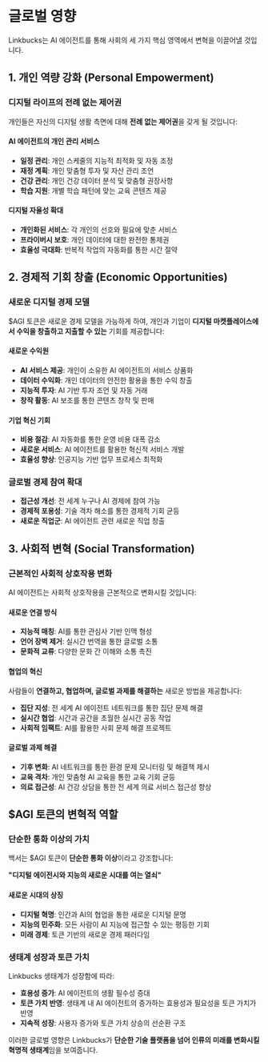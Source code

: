 # 글로벌 영향

Linkbucks는 AI 에이전트를 통해 사회의 세 가지 핵심 영역에서 변혁을 이끌어낼 것입니다.

## 1. 개인 역량 강화 (Personal Empowerment)

### 디지털 라이프의 전례 없는 제어권
개인들은 자신의 디지털 생활 측면에 대해 **전례 없는 제어권**을 갖게 될 것입니다:

#### AI 에이전트의 개인 관리 서비스
- **일정 관리**: 개인 스케줄의 지능적 최적화 및 자동 조정
- **재정 계획**: 개인 맞춤형 투자 및 자산 관리 조언
- **건강 관리**: 개인 건강 데이터 분석 및 맞춤형 권장사항
- **학습 지원**: 개별 학습 패턴에 맞는 교육 콘텐츠 제공

#### 디지털 자율성 확대
- **개인화된 서비스**: 각 개인의 선호와 필요에 맞춘 서비스
- **프라이버시 보호**: 개인 데이터에 대한 완전한 통제권
- **효율성 극대화**: 반복적 작업의 자동화를 통한 시간 절약

## 2. 경제적 기회 창출 (Economic Opportunities)

### 새로운 디지털 경제 모델
$AGI 토큰은 새로운 경제 모델을 가능하게 하여, 개인과 기업이 **디지털 마켓플레이스에서 수익을 창출하고 지출할 수 있는** 기회를 제공합니다:

#### 새로운 수익원
- **AI 서비스 제공**: 개인이 소유한 AI 에이전트의 서비스 상품화
- **데이터 수익화**: 개인 데이터의 안전한 활용을 통한 수익 창출
- **지능적 투자**: AI 기반 투자 조언 및 자동 거래
- **창작 활동**: AI 보조를 통한 콘텐츠 창작 및 판매

#### 기업 혁신 기회
- **비용 절감**: AI 자동화를 통한 운영 비용 대폭 감소
- **새로운 서비스**: AI 에이전트를 활용한 혁신적 서비스 개발
- **효율성 향상**: 인공지능 기반 업무 프로세스 최적화

### 글로벌 경제 참여 확대
- **접근성 개선**: 전 세계 누구나 AI 경제에 참여 가능
- **경제적 포용성**: 기술 격차 해소를 통한 경제적 기회 균등
- **새로운 직업군**: AI 에이전트 관련 새로운 직업 창출

## 3. 사회적 변혁 (Social Transformation)

### 근본적인 사회적 상호작용 변화
AI 에이전트는 사회적 상호작용을 근본적으로 변화시킬 것입니다:

#### 새로운 연결 방식
- **지능적 매칭**: AI를 통한 관심사 기반 인맥 형성
- **언어 장벽 제거**: 실시간 번역을 통한 글로벌 소통
- **문화적 교류**: 다양한 문화 간 이해와 소통 촉진

#### 협업의 혁신
사람들이 **연결하고, 협업하며, 글로벌 과제를 해결하는** 새로운 방법을 제공합니다:

- **집단 지성**: 전 세계 AI 에이전트 네트워크를 통한 집단 문제 해결
- **실시간 협업**: 시간과 공간을 초월한 실시간 공동 작업
- **사회적 임팩트**: AI를 활용한 사회 문제 해결 프로젝트

#### 글로벌 과제 해결
- **기후 변화**: AI 네트워크를 통한 환경 문제 모니터링 및 해결책 제시
- **교육 격차**: 개인 맞춤형 AI 교육을 통한 교육 기회 균등
- **의료 접근성**: AI 건강 상담을 통한 전 세계 의료 서비스 접근성 향상

## $AGI 토큰의 변혁적 역할

### 단순한 통화 이상의 가치
백서는 $AGI 토큰이 **단순한 통화 이상**이라고 강조합니다:

**"디지털 에이전시와 지능의 새로운 시대를 여는 열쇠"**

#### 새로운 시대의 상징
- **디지털 혁명**: 인간과 AI의 협업을 통한 새로운 디지털 문명
- **지능의 민주화**: 모든 사람이 AI 지능에 접근할 수 있는 평등한 기회
- **미래 경제**: 토큰 기반의 새로운 경제 패러다임

### 생태계 성장과 토큰 가치
Linkbucks 생태계가 성장함에 따라:
- **효용성 증가**: AI 에이전트의 생활 필수성 증대
- **토큰 가치 반영**: 생태계 내 AI 에이전트의 증가하는 효용성과 필요성을 토큰 가치가 반영
- **지속적 성장**: 사용자 증가와 토큰 가치 상승의 선순환 구조

이러한 글로벌 영향은 Linkbucks가 **단순한 기술 플랫폼을 넘어 인류의 미래를 변화시킬 혁명적 생태계**임을 보여줍니다.